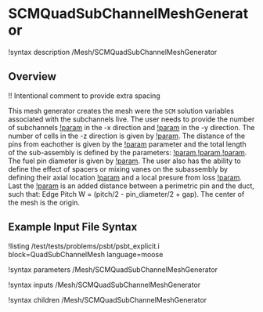 # SCMQuadSubChannelMeshGenerator

!syntax description /Mesh/SCMQuadSubChannelMeshGenerator

## Overview

!! Intentional comment to provide extra spacing

This mesh generator creates the mesh were the `SCM` solution variables associated with the subchannels live.
The user needs to provide the number of subchannels [!param](/Mesh/SCMQuadSubChannelMeshGenerator/nx) in the -x direction and [!param](/Mesh/SCMQuadSubChannelMeshGenerator/ny) in the -y direction.
The number of cells in the -z direction is given by [!param](/Mesh/SCMQuadSubChannelMeshGenerator/n_cells). The distance of the pins from eachother is given by the [!param](/Mesh/SCMQuadSubChannelMeshGenerator/pitch) parameter and the total length of the sub-assembly is defined by the parameters:
[!param](/Mesh/SCMQuadSubChannelMeshGenerator/heated_length),[!param](/Mesh/SCMQuadSubChannelMeshGenerator/unheated_length_entry),[!param](/Mesh/SCMQuadSubChannelMeshGenerator/unheated_length_entry).
The fuel pin diameter is given by [!param](/Mesh/SCMQuadSubChannelMeshGenerator/pin_diameter). The user also has the ability to define the effect of spacers or mixing vanes on the subassembly
by defining their axial location [!param](/Mesh/SCMQuadSubChannelMeshGenerator/spacer_z) and a local presure from loss [!param](/Mesh/SCMQuadSubChannelMeshGenerator/spacer_k). Last the [!param](/Mesh/SCMQuadSubChannelMeshGenerator/spacer_k) is an added distance between a perimetric pin and the duct, such that: Edge Pitch W = (pitch/2 - pin_diameter/2 + gap). The center of the mesh is the origin.

## Example Input File Syntax

!listing /test/tests/problems/psbt/psbt_explicit.i block=QuadSubChannelMesh language=moose

!syntax parameters /Mesh/SCMQuadSubChannelMeshGenerator

!syntax inputs /Mesh/SCMQuadSubChannelMeshGenerator

!syntax children /Mesh/SCMQuadSubChannelMeshGenerator
